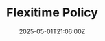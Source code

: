 ---
title: Flexitime Policy
linkTitle: Flexitime Policy
date: '2025-05-01T21:06:00Z'
weight: 1
description: Green Orbit Digital offers a flexitime policy for full-time employees,
  allowing flexible work hours with core hours from 10 AM to 4 PM. Employees must
  submit requests for flexitime, which supervisors will approve based on operational
  needs. Performance standards must be maintained, and the policy will be periodically
  reviewed for effectiveness.
draft: false
ref: flexitime-policy
---